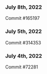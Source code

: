 ### July 8th, 2022

Commit #165197

### July 5th, 2022

Commit #314353


### July 4th, 2022

Commit #72281
